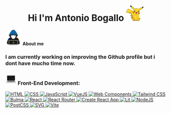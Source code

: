 <h1 align="center">Hi I'm Antonio Bogallo <img src = "https://github.com/AntonioBogallo/AntonioBogallo/blob/main/assets/img/pikachu-pokemon-hi.gif" width="55"></h1


## <picture><img src = "https://github.com/AntonioBogallo/AntonioBogallo/blob/main/assets/img/about_me.gif?raw=true" width = 50px></picture> **About me**

### I am currently working on improving the Github profile but i dont have mucho time now.



### <img src = "https://github.com/AntonioBogallo/AntonioBogallo/blob/main/assets/img/pc.gif" width="35"> Front-End Development:

<p>
    <a href="https://html.spec.whatwg.org/multipage/">
        <img 
        alt="HTML" 
        src="https://img.shields.io/badge/HTML%20-%23E34F26.svg?logo=html5&logoColor=white&style=plastic"
        height="30">
    </a>
    <a href="https://www.w3.org/Style/CSS/Overview.en.html">
        <img 
        alt="CSS" 
        src="https://img.shields.io/badge/CSS%20-%231572B6.svg?logo=css3&logoColor=white&style=plastic"
        height="30">
    </a>
    <a href="https://262.ecma-international.org/13.0/#sec-intro">
        <img 
        alt="JavaScript" 
        src="https://img.shields.io/badge/JavaScript%20-%23F7DF1E.svg?logo=javascript&logoColor=black&style=plastic"
        height="30">
    </a>
    <a href="https://vuejs.org/">
        <img 
        alt="VueJS" 
        src="https://img.shields.io/badge/Vue.js-%234FC08D.svg?logo=vuedotjs&logoColor=white&style=plastic"height="30">
    </a>
    <a href="https://www.webcomponents.org/">
        <img 
        alt="Web Components" 
        src="https://img.shields.io/badge/Web%20Components-%2329ABE2.svg?logo=webcomponentsdotorg&logoColor=white&style=plastic"height="30">
    </a>
    <a href="https://tailwindcss.com/">
        <img 
        alt="Tailwind CSS" 
        src="https://img.shields.io/badge/Tailwind%20CSS%20-%2306B6D4.svg?logo=tailwindcss&logoColor=white&style=plastic"height="30">
    </a>
    <a href="https://bulma.io/">
        <img 
        alt="Bulma" 
        src="https://img.shields.io/badge/Bulma%20-%2300D1B2.svg?logo=bulma&logoColor=white&style=plastic"height="30">
    </a>
    <a href="https://react.dev/">
        <img 
        alt="React" 
        src="https://img.shields.io/badge/React%20-%2361DAFB.svg?logo=react&logoColor=white&style=plastic"height="30">
    </a>
    <a href="https://reactrouter.com/">
        <img 
        alt="React Router" 
        src="https://img.shields.io/badge/React%20Router%20-%23CA4245.svg?logo=reactrouter&logoColor=white&style=plastic"height="30">
    </a>
    <a href="https://create-react-app.dev/">
        <img 
        alt="Create React App" 
        src="https://img.shields.io/badge/Creat%20React%20App%20-%2309D3AC.svg?logo=createreactapp&logoColor=white&style=plastic"height="30">
    </a>
    <a href="https://lit.dev/">
        <img 
        alt="Lit" 
        src="https://img.shields.io/badge/Lit%20-%23324FFF.svg?logo=lit&logoColor=white&style=plastic"height="30">
    </a>
    <a href="https://nodejs.org/">
        <img 
        alt="NodeJS"
        src="https://img.shields.io/badge/Node.js%20-%2343853D.svg?logo=node.js&logoColor=white&style=plastic"height="30">
    </a>
    <a href="https://postcss.org/">
        <img 
        alt="PostCSS"
        src="https://img.shields.io/badge/PostCSS%20-%23DD3A0A.svg?logo=postcss&logoColor=white&style=plastic"height="30">
    </a>
    <a href="#">
        <img 
        alt="SVG"
        src="https://img.shields.io/badge/SVG%20-%23FFB13B.svg?logo=svg&logoColor=white&style=plastic"height="30">
    </a>
    <a href="https://vitejs.dev/">
        <img 
        alt="Vite"
        src="https://img.shields.io/badge/Vite%20-%23646CFF.svg?logo=vite&logoColor=white&style=plastic"height="30">
    </a>
</p>

<!--
<p>
    <a href="https://html.spec.whatwg.org/multipage/"><img alt="HTML" src="https://img.shields.io/badge/HTML%20-%23E34F26.svg?logo=html5&logoColor=white&style=plastic"></a>
    <a href="https://www.w3.org/Style/CSS/Overview.en.html"><img alt="CSS" src="https://img.shields.io/badge/CSS%20-%231572B6.svg?logo=css3&logoColor=white&style=plastic"></a>
    <a href="https://262.ecma-international.org/13.0/#sec-intro"><img alt="JavaScript" src="https://img.shields.io/badge/JavaScript%20-%23F7DF1E.svg?logo=javascript&logoColor=black&style=plastic&style=plastic"></a>
    <a href="https://postcss.org/"><img alt="PostCSS" src="https://img.shields.io/badge/PostCSS%20-%23DD3A0A.svg?logo=postcss&logoColor=white&style=plastic"></a>
    <a href="https://nodejs.org/"><img alt="NodeJS" src="https://img.shields.io/badge/Node.js%20-%2343853D.svg?logo=node.js&logoColor=white&style=plastic"></a>
    <a href="https://vuejs.org/"><img alt="VueJS" src="https://img.shields.io/badge/Vue.js-%234FC08D.svg?logo=vuedotjs&logoColor=white&style=plastic"></a>
    <a href="https://www.webcomponents.org/"><img alt="Web Components" src="https://img.shields.io/badge/Web%20Components-%2329ABE2.svg?logo=webcomponentsdotorg&logoColor=white&style=plastic"></a>
    <a href="#"><img alt="SVG" src="https://img.shields.io/badge/SVG%20-%23FFB13B.svg?logo=svg&logoColor=white&style=plastic"></a>
    <a href="https://www.netlify.com/"><img alt="Netlify" src="https://img.shields.io/badge/Netlify%20-%2300C7B7.svg?logo=netlify&logoColor=white&style=plastic"></a>
    <a href="https://analytics.google.com"><img alt="Google Analytics" src="https://img.shields.io/badge/Google%20Analytics%20-%23E37400.svg?logo=googleanalytics&logoColor=white&style=plastic"></a>
    <a href="https://stripe.com/"><img alt="Stripe" src="https://img.shields.io/badge/Stripe%20-%23008CDD.svg?logo=stripe&logoColor=white&style=plastic"></a>
    <a href="https://git-scm.com/"><img alt="Git" src="https://img.shields.io/badge/Git%20-%23F05032.svg?logo=git&logoColor=white&style=plastic"></a>
    <a href="https://github.com/"><img alt="Github" src="https://img.shields.io/badge/Github%20-%23181717.svg?logo=github&logoColor=white&style=plastic"></a>
    <a href="https://docs.github.com/en/actions"><img alt="Github Actions" src="https://img.shields.io/badge/Github%20Actions%20-%232088FF.svg?logo=githubactions&logoColor=white&style=plastic"></a>
    <a href="https://pages.github.com/"><img alt="GitHub Pages" src="https://img.shields.io/badge/GitHub%20Pages%20-%23222222.svg?logo=githubpages&logoColor=white&style=plastic"></a>
    <a href="https://tailwindcss.com/"><img alt="Tailwind CSS" src="https://img.shields.io/badge/Tailwind%20CSS%20-%2306B6D4.svg?logo=tailwindcss&logoColor=white&style=plastic"></a>
    <a href="https://eslint.org/"><img alt="ESlint" src="https://img.shields.io/badge/ESlint%20-%234B32C3.svg?logo=eslint&logoColor=white&style=plastic"></a>
    <a href="https://stylelint.io/"><img alt="stylelint" src="https://img.shields.io/badge/stylelint%20-%23263238.svg?logo=stylelint&logoColor=white&style=plastic"></a>
    <a href="https://www.linux.org/"><img alt="Linux" src="https://img.shields.io/badge/Linux%20-%23FCC624.svg?logo=linux&logoColor=black&style=plastic&style=plastic"></a>
    <a href="https://www.gnu.org/software/gnu-c-manual/gnu-c-manual.html"><img alt="C" src="https://img.shields.io/badge/C%20Programming%20Language-%23ffffff.svg?logo=c&logoColor=#A8B9CC"></a>
    <a href="https://help.gnome.org/users/gnome-terminal/stable/index.html.en"><img alt="GNOME Terminal" src="https://img.shields.io/badge/GNOME%20Terminal%20-%23241F31.svg?logo=gnometerminal&logoColor=#A8B9CC"></a>
    <a href="https://firebase.google.com/"><img alt="Firebase" src ="https://img.shields.io/badge/Firebase-%23316192.svg?logo=firebase&logoColor=white&style=plastic"></a>
    <a href="https://www.java.com/es/"><img alt="Java" src="https://img.shields.io/badge/Java-%23007396.svg?logo=java&logoColor=white&style=plastic"></a>
    <a href="https://www.mysql.com/"><img alt="MySQL" src="https://img.shields.io/badge/MySQL%20-%23025E8C.svg?logo=mysql&logoColor=white&style=plastic"></a>
    <a href="https://www.python.org/"><img alt="Python" src="https://img.shields.io/badge/Python%20-%2314354C.svg?logo=python&logoColor=white&style=plastic"></a>
    <a href="https://docs.cypress.io/"><img alt="Cypress" src="https://img.shields.io/badge/Cypress%20-%2317202C.svg?logo=cypress&logoColor=white&style=plastic"></a>
    <a href="http://expressjs.com/"><img alt="ExpressJS" src="https://img.shields.io/badge/Express%20-%23000000.svg?logo=express&logoColor=white&style=plastic"></a>
    <a href="https://gitlab.com/"><img alt="Gitlab" src="https://img.shields.io/badge/Gitlab%20-%23FC6D26.svg?logo=gitlab&logoColor=white&style=plastic"></a>
    <a href="https://www.digitalocean.com/"><img alt="DigitalOcean" src="https://img.shields.io/badge/DigitalOcean%20-%230080FF.svg?logo=digitalocean&logoColor=white&style=plastic"></a>
    <a href="https://www.typescriptlang.org/"><img alt="Typescript" src="https://img.shields.io/badge/TypeScript%20-%233178C6.svg?logo=typescript&logoColor=white&style=plastic"></a>
    <a href="https://bulma.io/"><img alt="Bulma" src="https://img.shields.io/badge/Bulma%20-%2300D1B2.svg?logo=bulma&logoColor=white&style=plastic"></a>
    <a href="https://www.docker.com/"><img alt="Docker" src="https://img.shields.io/badge/Docker%20-%232496ED.svg?logo=docker&logoColor=white&style=plastic"></a>
    <a href="http://go.dev/"><img alt="Go" src="https://img.shields.io/badge/Go%20Programming%20Language%20-%2300ADD8.svg?logo=go&logoColor=white&style=plastic"></a>
    <a href="https://www.mongodb.com/"><img alt="MongoDB" src="https://img.shields.io/badge/MongoDB%20-%2347A248.svg?logo=mongodb&logoColor=white&style=plastic"></a>
    <a href="https://reactrouter.com/"><img alt="React Router" src="https://img.shields.io/badge/React%20Router%20-%23CA4245.svg?logo=reactrouter&logoColor=white&style=plastic"></a>
    <a href="https://react.dev/"><img alt="React" src="https://img.shields.io/badge/React%20-%2361DAFB.svg?logo=react&logoColor=white&style=plastic"></a>
    <a href="https://create-react-app.dev/"><img alt="Create React App" src="https://img.shields.io/badge/Creat%20React%20App%20-%2309D3AC.svg?logo=createreactapp&logoColor=white&style=plastic"></a>
    <a href="https://vitejs.dev/"><img alt="Vite" src="https://img.shields.io/badge/Vite%20-%23646CFF.svg?logo=vite&logoColor=white&style=plastic"></a>
    <a href="https://vitest.dev/"><img alt="Vitest" src="https://img.shields.io/badge/Vitest%20-%236E9F18.svg?logo=vitest&logoColor=white&style=plastic"></a>
    <a href="https://lit.dev/"><img alt="Lit" src="https://img.shields.io/badge/Lit%20-%23324FFF.svg?logo=lit&logoColor=white&style=plastic"></a>



### 💻 Software and Tools

<p>
    <a href="#"><img alt="Chrome" src="https://img.shields.io/badge/Chrome%20-%233DDC84.svg?logo=google-chrome&logoColor=white&style=plastic"></a>
    <a href="#"><img alt="Codepen" src="https://img.shields.io/badge/Codepen-000000.svg?logo=codepen&logoColor=white&style=plastic"></a>
    <a href="#"><img alt="Git" src="https://img.shields.io/badge/Git%20-%23F05033.svg?logo=git&logoColor=white&style=plastic"></a>
    <a href="#"><img alt="Postman" src="https://img.shields.io/badge/Postman%20-%23ffffff.svg?logo=postman&logoColor=#FF6C37"></a>
    <a href="#"><img alt="Stack Overflow" src="https://img.shields.io/badge/Stack%20Overflow%20-%23FE7A16.svg?logo=stack-overflow&logoColor=white&style=plastic"></a>
    <a href="#"><img alt="Visual Studio Code" src="https://img.shields.io/badge/Visual%20Studio%20Code-0078d7.svg?logo=visual-studio-code&logoColor=white&style=plastic"></a>
</p>
-->


